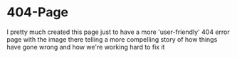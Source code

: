 # 404-Page
I pretty much created this page just to have a more 'user-friendly' 404 error page with the image there telling a more compelling story of how things have gone wrong and how we're working hard to fix it
